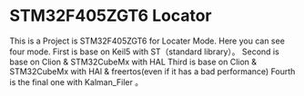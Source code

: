 # STM32F405ZGT6 Locator
This is a Project is STM32F405ZGT6 for Locater Mode.
Here you can see four mode.
First is base on Keil5 with ST（standard library）。
Second is base on Clion & STM32CubeMx with HAL
Third is base on Clion & STM32CubeMx with HAl & freertos(even if it has a bad performance)
Fourth is the final one with Kalman_Filer 。
